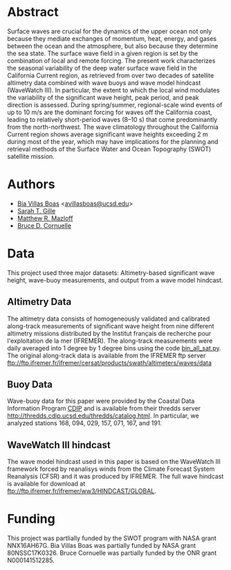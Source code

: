 # Abstract
Surface waves are crucial for the dynamics of the upper ocean not only because they mediate exchanges of momentum, heat, energy, and gases between the ocean and the atmosphere, but also because they determine the sea state. The surface wave field in a given region is set by the combination of local and remote forcing. The present work characterizes the seasonal variability of the deep water surface wave field in the California Current region, as retrieved from over two decades of satellite altimetry data combined with wave buoys and wave model hindcast (WaveWatch III). In particular, the extent to which the local wind modulates the variability of the significant wave height, peak period, and peak direction is assessed. During spring/summer, regional-scale wind events of up to 10 m/s are the dominant forcing for waves off the California coast, leading to relatively short-period waves (8–10 s) that come predominantly from the north-northwest. The wave climatology throughout the California Current region shows average significant wave heights exceeding 2 m during most of the year, which may have implications for the planning and retrieval methods of the Surface Water and Ocean Topography (SWOT) satellite mission.
# Authors
* [Bia Villas Boas](https://scripps.ucsd.edu/profiles/avillasboas) <<avillasboas@ucsd.edu>>
* [Sarah T. Gille](http://www-pord.ucsd.edu/~sgille/)
* [Matthew R. Mazloff](http://scrippsscholars.ucsd.edu/mmazloff)
* [Bruce D. Cornuelle](http://scrippsscholars.ucsd.edu/bcornuelle)
# Data
This project used three major datasets: Altimetry-based significant wave height, wave-buoy measurements, and 
output from a wave model hindcast. 

Altimetry Data 
-----------
The altimetry data consists of homogeneously validated and calibrated along-track measurements of significant wave height from nine different altimetry missions distributed by the Institut français de recherche pour l'exploitation de la mer (IFREMER). The along-track measurements were daily averaged into 1 degree by 1 degree bins using the code [bin_all_sat.py](https://github.com/biavillas/CaliforniaWaveVariability/blob/master/data/bin_all_sat.py). The original along-track data is available from the IFREMER ftp server <ftp://ftp.ifremer.fr/ifremer/cersat/products/swath/altimeters/waves/data>

Buoy Data 
-----------
Wave-buoy data for this paper were provided by the Coastal Data Information Program [CDIP](http://cdip.ucsd.edu) and is available from their thredds server <http://thredds.cdip.ucsd.edu/thredds/catalog.html>. In particular, we analyzed stations 168, 094, 029, 157, 071, 167, and 191.

WaveWatch III hindcast
-----------
The wave model hindcast used in this paper is based on the WaveWatch III framework forced by reanalisys winds from the Climate Forecast System Reanalysis (CFSR) and it was produced by IFREMER. The full wave hindcast is available for download at <ftp://ftp.ifremer.fr/ifremer/ww3/HINDCAST/GLOBAL>.


# Funding
This project was partlially funded by the SWOT program with NASA grant NNX16AH67G.
Bia Villas Boas was partially funded by NASA grant 80NSSC17K0326.
Bruce Cornuelle was partially funded by the ONR grant N000141512285.
